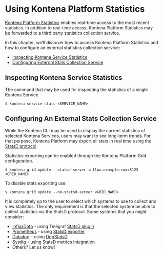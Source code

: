 # Using Kontena Platform Statistics

[Kontena Platform Statistics](./README.md#kontena-platform-statistics) enables real-time access to the most recent statistics. In addition to real-time access, Kontena Platform Statistics may be forwarded to a third party statistics collection service.

In this chapter, we'll discover how to access Kontena Platform Statistics and how to configure an external statistics collection service:

* [Inspecting Kontena Service Statistics](#inspecting-kontena-service-statistics)
* [Configuring External Stats Collection Service](#configuring-external-stats-collection-service)

## Inspecting Kontena Service Statistics

The command that may be used for inspecting the statistics of a single Kontena Service.

```
$ kontena service stats <SERVICE_NAME>
```

## Configuring An External Stats Collection Service

While the Kontena CLI may be used to display the current statistics of selected Kontena Services, users may want to see long-term trends. For that purpose, Kontena Platform may export all stats in real time using the [StatsD protocol](https://github.com/b/statsd_spec).

Statistics exporting can be enabled through the Kontena Platform Grid configuration.

```
$ kontena grid update --statsd-server influx.example.com:8125 <GRID_NAME>
```

To disable stats exporting use:

```
$ kontena grid update --no-statsd-server <GRID_NAME>
```

It is completely up to the user to select which systems to use to collect and view statistics. The only requirement is that the selected system be able to collect statistics via the StatsD protocol. Some systems that you might consider:

* [InfluxData](https://www.influxdata.com/time-series-platform/) - using Telegraf [StatsD plugin](https://github.com/influxdata/telegraf/tree/master/plugins/inputs/statsd#telegraf-service-plugin-statsd)
* [Prometheus](https://prometheus.io/) - using [StatsD exporter](https://github.com/prometheus/statsd_exporter)
* [Datadog](https://www.datadoghq.com/) - using [DogStatsD](https://docs.datadoghq.com/guides/dogstatsd/)
* [Sysdig](https://sysdig.com/) - using [StatsD metrics integration](https://support.sysdig.com/hc/en-us/articles/204376099-Metrics-integrations-StatsD)
* Others? Let us know!

